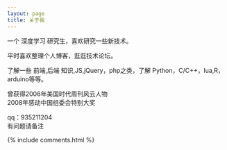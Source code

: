 ```yaml
---
layout: page
title: 关于我
---
```


一个 深度学习 研究生，喜欢研究一些新技术。
<p>
平时喜欢整理个人博客，逛逛技术论坛。
<p>
了解一些 前端,后端 知识,JS,jQuery，php之类，了解 Python，C/C++，lua,R，arduino等等。<br>

<p>
曾获得2006年美国时代周刊风云人物<br>
2008年感动中国组委会特别大奖

<p>
qq：935211204<br>
有问题请备注
<p>

<p>


{% include comments.html %}
